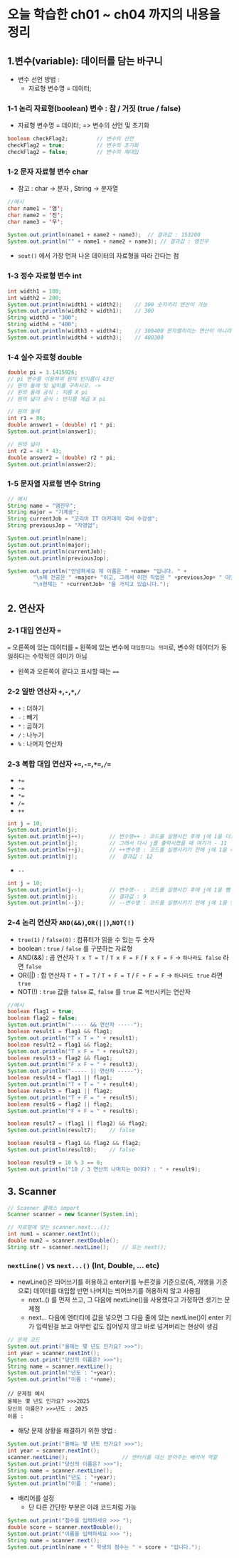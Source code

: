 # 오늘 학습한 ch01 ~ ch04 까지의 내용을 정리

## 1.변수(variable): 데이터를 담는 바구니
- 변수 선언 방법 :
  - 자료형 변수명 = 데이터;

### 1-1 논리 자료형(boolean) 변수 : 참 / 거짓 (true / false)
   - 자료형 변수명 = 데이터; => 변수의 선언 및 초기화
```java
boolean checkFlag2;         // 변수의 선언
checkFlag2 = true;          // 변수의 초기화
checkFlag2 = false;         // 변수의 재대입
```

### 1-2 문자 자료형 변수 char
* 참고 : char -> 문자 , String -> 문자열
```java
//예시
char name1 = '염';
char name2 = '진';
char name3 = '우';

System.out.println(name1 + name2 + name3);  // 결과값 : 153200
System.out.println("" + name1 + name2 + name3); // 결과값 : 염진우
```
- `sout()` 에서 가장 먼저 나온 데이터의 자료형을 따라 간다는 점

### 1-3 정수 자료형 변수 int
```java
int width1 = 100;
int width2 = 200;
System.out.println(width1 + width2);    // 300 숫자끼리 연산이 가능
System.out.println(width2 + width1);    // 300
String width3 = "300";
String width4 = "400";
System.out.println(width3 + width4);    // 300400 문자열끼리는 연산이 아니라 나"열"
System.out.println(width4 + width3);    // 400300
```

### 1-4 실수 자료형 double
```java
double pi = 3.1415926;
// pi 변수를 이용하여 원의 반지름이 43인
// 원의 둘레 및 넓이를 구하시오. ->
// 원의 둘레 공식 : 지름 X pi
// 원의 넓이 공식 : 반지름 제곱 X pi

// 원의 둘레
int r1 = 86;
double answer1 = (double) r1 * pi;
System.out.println(answer1);

// 원의 넓이
int r2 = 43 * 43;
double answer2 = (double) r2 * pi;
System.out.println(answer2);
```

### 1-5 문자열 자료형 변수 String
```java
// 예시
String name = "염진우";
String major = "기계공";
String currentJob = "코리아 IT 아카데미 국비 수강생";
String previousJop = "자영업";

System.out.println(name);
System.out.println(major);
System.out.println(currentJob);
System.out.println(previousJop);

System.out.println("안녕하세요 제 이름은 " +name+ "입니다. " +
        "\n제 전공은 " +major+ "이고, 그래서 이전 직업은 " +previousJop+ " 이었습니다. "+
        "\n현재는 " +currentJob+ "을 가지고 있습니다.");
```

## 2. 연산자
### 2-1 대입 연산자 `=` 
`=` 오른쪽에 있는 데이터를 `=` 왼쪽에 있는 변수에 `대입한다는 의미`로,
변수와 데이터가 동일하다는 수학적인 의미가 아님
- 왼쪽과 오른쪽이 같다고 표시할 때는 `==`

### 2-2 일반 연산자 `+`,`-`,`*`,`/`
- `+` : 더하기
- `-` : 빼기
- `*` : 곱하기
- `/` : 나누기
- `%` : 나머지 연산자

### 2-3 복합 대입 연산자 `+=`,`-=`,`*=`,`/=`
- `+=`
- `-=`
- `*=`
- `/=`
- `++`
```java
int j = 10;
System.out.println(j);
System.out.println(j++);        // 변수명++ : 코드를 실행시킨 후에 j에 1을 더함
System.out.println(j);          // 그래서 다시 j를 출력시켰을 때 여기가 - 11
System.out.println(++j);        // ++변수명 : 코드를 실행시키기 전에 j에 1을 더함 - 12
System.out.println(j);          //  결과값 : 12
```
- `--`
```java
int j = 10;
System.out.println(j--);        // 변수명-- : 코드를 실행시킨 후에 j에 1을 뺌
System.out.println(j);          // 결과값 : 9
System.out.println(--j);        // --변수명 : 코드를 실행시키기 전에 j에 1을 뺌 - 8
```

### 2-4 논리 연산자 `AND(&&)`,`OR(||)`,`NOT(!)`
- `true(1)` / `false(0)` : 컴퓨터가 읽을 수 있는 두 숫자
- boolean : `true` / `false` 를 구분하는 자료형
- AND(&&) : 곱 연산자  `T x T = T` / `T x F = F` / `F x F = F` -> `하나라도 false` 라면 `false`
- OR(||)  : 합 연산자  `T + T = T` / `T + F = T` / `F + F = F` -> `하나라도 true` 라면 `true`
- NOT(!)  : `true` 값을 `false` 로, `false` 를 `true` 로 `역전`시키는 연산자
```java
//예시
boolean flag1 = true;
boolean flag2 = false;
System.out.println("----- && 연산자 -----");
boolean result1 = flag1 && flag1;
System.out.println("T x T = " + result1);
boolean result2 = flag1 && flag2;
System.out.println("T x F = " + result2);
boolean result3 = flag2 && flag1;
System.out.println("F x F = " + result3);
System.out.println("----- || 연산자 -----");
boolean result4 = flag1 || flag1;
System.out.println("T + T = " + result4);
boolean result5 = flag1 || flag2;
System.out.println("T + F = " + result5);
boolean result6 = flag2 || flag2;
System.out.println("F + F = " + result6);

boolean result7 = (flag1 || flag2) && flag2;
System.out.println(result7);    // false

boolean result8 = flag1 && flag2 && flag2;
System.out.println(result8);    // false

boolean result9 = 10 % 3 == 0;
System.out.println("10 / 3 연산의 나머지는 0이다? : " + result9);
```

## 3. Scanner
```java
// Scanner 클래스 import
Scanner scanner = new Scanner(System.in);

// 자료형에 맞는 scanner.next...();
int num1 = scanner.nextInt();
double num2 = scanner.nextDouble();
String str = scanner.nextLine();    // 또는 next();
```
### `nextLine()` vs `next...()` (Int, Double, ... etc)
- newLine()은 띄어쓰기를 허용하고 enter키를 누른것을 기준으로(즉, 개행을 기준으로) 데이터를 대입함
  반면 나머지는 띄어쓰기를 허용하지 않고 사용됨
  - next..() 를 먼저 쓰고, 그 다음에 nextLine()을 사용했다고 가정하면 생기는 문제점
  - next... 다음에 엔터티에 값을 넣으면 그 다음 줄에 있는 nextLine()이 enter 키가 입력된걸 보고
    아무런 값도 집어넣지 않고 바로 넘겨버리는 현상이 생김
```java
// 문제 코드
System.out.print("올해는 몇 년도 인가요? >>>");
int year = scanner.nextInt();
System.out.print("당신의 이름은? >>>");
String name = scanner.nextLine();
System.out.println("년도 : "+year);
System.out.println("이름 : "+name);
```

```terminaloutput
// 문제점 예시
올해는 몇 년도 인가요? >>>2025
당신의 이름은? >>>년도 : 2025
이름 :
```

- 해당 문제 상황을 해결하기 위한 방법 :
```java
System.out.print("올해는 몇 년도 인가요? >>>");
int year = scanner.nextInt();
scanner.nextLine();                 // 엔터키를 대신 받아주는 배리어 역할
System.out.print("당신의 이름은? >>>");
String name = scanner.nextLine();
System.out.println("년도 : "+year);
System.out.println("이름 : "+name);
```
- 배리어를 설정
  - 단 다른 간단한 부분은 아래 코드처럼 가능
```java
System.out.print("점수를 입력하세요 >>> ");
double score = scanner.nextDouble();
System.out.print("이름을 입력하세요 >>> ");
String name = scanner.next();
System.out.println(name + " 학생의 점수는 " + score + "입니다.");
```
